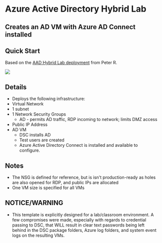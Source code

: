 # Azure Active Directory Hybrid Lab
## Creates an AD VM with Azure AD Connect installed
## Quick Start

Based on the [AAD Hybrid Lab deployment](https://github.com/PeterR-msft/M365WVDWS) from Peter R.

<a href="https://portal.azure.com/#create/Microsoft.Template/uri/https%3A%2F%2Fraw.githubusercontent.com%2Ftobiasrademacher%2Favd-test%2Fmain%2Fresources%2FHybridAD%2Fdeploy.json" target="_blank"><img src="http://azuredeploy.net/deploybutton.png"/></a>

## Details
* Deploys the following infrastructure:
 * Virtual Network
  * 1 subnet
  * 1 Network Security Groups
    * AD - permits AD traffic, RDP incoming to network; limits DMZ access
  * Public IP Address
  * AD VM
	* DSC installs AD
    * Test users are created
    * Azure Active Directory Connect is installed and available to configure.

## Notes
* The NSG is defined for reference, but is isn't production-ready as holes are also opened for RDP, and public IPs are allocated
* One VM size is specified for all VMs


## NOTICE/WARNING
* This template is explicitly designed for a lab/classroom environment. A few compromises were made, especially with regards to credential passing to DSC, that WILL result in clear text passwords being left behind in the DSC package folders, Azure log folders, and system event logs on the resulting VMs. 
